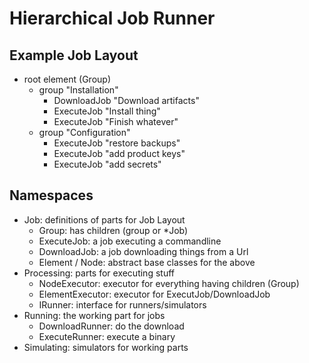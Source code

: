 ﻿# Hierarchical Job Runner


## Example Job Layout

  * root element (Group)
    - group "Installation"
      + DownloadJob "Download artifacts"
      + ExecuteJob "Install thing"
      + ExecuteJob "Finish whatever"
    - group "Configuration"
      + ExecuteJob "restore backups"
      + ExecuteJob "add product keys"
      + ExecuteJob "add secrets"


## Namespaces

  * Job: definitions of parts for Job Layout
    - Group: has children (group or *Job)
    - ExecuteJob: a job executing a commandline
    - DownloadJob: a job downloading things from a Url
    - Element / Node: abstract base classes for the above
  * Processing: parts for executing stuff
    - NodeExecutor: executor for everything having children (Group)
    - ElementExecutor: executor for ExecutJob/DownloadJob
    - IRunner: interface for runners/simulators
  * Running: the working part for jobs
    - DownloadRunner: do the download
    - ExecuteRunner: execute a binary
  * Simulating: simulators for working parts
